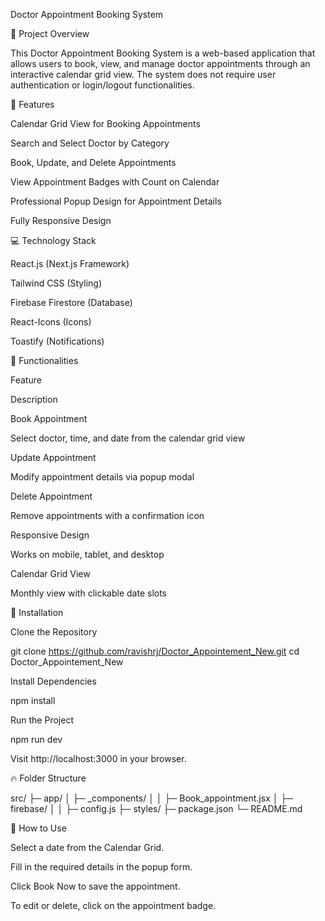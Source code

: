 Doctor Appointment Booking System

📌 Project Overview

This Doctor Appointment Booking System is a web-based application that allows users to book, view, and manage doctor appointments through an interactive calendar grid view. The system does not require user authentication or login/logout functionalities.

🚀 Features

Calendar Grid View for Booking Appointments

Search and Select Doctor by Category

Book, Update, and Delete Appointments

View Appointment Badges with Count on Calendar

Professional Popup Design for Appointment Details

Fully Responsive Design

💻 Technology Stack

React.js (Next.js Framework)

Tailwind CSS (Styling)

Firebase Firestore (Database)

React-Icons (Icons)

Toastify (Notifications)

🔑 Functionalities

Feature

Description

Book Appointment

Select doctor, time, and date from the calendar grid view

Update Appointment

Modify appointment details via popup modal

Delete Appointment

Remove appointments with a confirmation icon

Responsive Design

Works on mobile, tablet, and desktop

Calendar Grid View

Monthly view with clickable date slots

📄 Installation

Clone the Repository

git clone https://github.com/ravishrj/Doctor_Appointement_New.git
cd Doctor_Appointement_New

Install Dependencies

npm install

Run the Project

npm run dev

Visit http://localhost:3000 in your browser.

🔥 Folder Structure

src/
├─ app/
│  ├─ _components/
│  │  ├─ Book_appointment.jsx
│  ├─ firebase/
│  │  ├─ config.js
├─ styles/
├─ package.json
└─ README.md

🎯 How to Use

Select a date from the Calendar Grid.

Fill in the required details in the popup form.

Click Book Now to save the appointment.

To edit or delete, click on the appointment badge.
